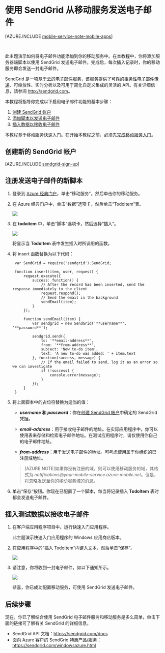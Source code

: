 <properties 
	pageTitle="使用 SendGrid 发送电子邮件 | Azure" 
	description="了解如何使用 SendGrid 服务从 Azure 移动服务应用程序发送电子邮件。" 
	services="mobile-services" 
	documentationCenter="" 
	authors="Erikre" 
	manager="sendgrid" 
	editor=""/>

<tags 
	ms.service="mobile-services" 
	ms.date="11/30/2015" 
	wacn.date="01/29/2016"/>


# 使用 SendGrid 从移动服务发送电子邮件

[AZURE.INCLUDE [mobile-service-note-mobile-apps](../includes/mobile-services-note-mobile-apps.md)]

&nbsp;


此主题演示如何将电子邮件功能添加到你的移动服务中。在本教程中，你将添加服务器端脚本以使用 SendGrid 发送电子邮件。完成后，每次插入记录时，你的移动服务即会发送一封电子邮件。

SendGrid 是一项[基于云的电子邮件服务]，该服务提供了可靠的[事务性电子邮件传递]、可缩放性、实时分析以及可用于简化自定义集成的灵活的 API。有关详细信息，请参阅 <http://sendgrid.com>。

本教程将指导你完成以下启用电子邮件功能的基本步骤：

1. [创建 SendGrid 帐户]
2. [添加脚本以发送电子邮件]
3. [插入数据以接收电子邮件]

本教程基于移动服务快速入门。在开始本教程之前，必须先[完成移动服务入门]。

## <a name="sign-up"></a>创建新的 SendGrid 帐户

[AZURE.INCLUDE [sendgrid-sign-up](../includes/sendgrid-sign-up.md)]

## <a name="add-script"></a>注册发送电子邮件的新脚本

1. 登录到 [Azure 经典门户]，单击“移动服务”，然后单击你的移动服务。

2. 在 Azure 经典门户中，单击“数据”选项卡，然后单击“TodoItem”表。

	![][1]

3. 在 **todoitem** 中，单击“脚本”选项卡，然后选择“插入”。
   
	![][2]

	将显示当 **TodoItem** 表中发生插入时所调用的函数。

4. 将 insert 函数替换为以下代码：

        var SendGrid = require('sendgrid').SendGrid;
        
        function insert(item, user, request) {    
            request.execute({
                success: function() {
                    // After the record has been inserted, send the response immediately to the client
                    request.respond();
                    // Send the email in the background
                    sendEmail(item);
                }
            });

            function sendEmail(item) {
                var sendgrid = new SendGrid('**username**', '**password**');       
                
                sendgrid.send({
                    to: '**email-address**',
                    from: '**from-address**',
                    subject: 'New to-do item',
                    text: 'A new to-do was added: ' + item.text
                }, function(success, message) {
                    // If the email failed to send, log it as an error so we can investigate
                    if (!success) {
                        console.error(message);
                    }
                });
            }
        }

5. 将上面脚本中的占位符替换为适当的值：

	- **_username_ 和 _password_**：你在[创建 SendGrid 帐户]中确定的 SendGrid 凭据。

	- **_email-address_**：用于接收电子邮件的地址。在实际应用程序中，你可以使用表来存储和检索电子邮件地址。在测试应用程序时，请仅使用你自己的电子邮件地址。

	- **_from-address_**：用于发送电子邮件的地址。可考虑使用属于你组织的已注册域地址。

     >[AZURE.NOTE]如果你没有注册的域，则可以使用移动服务的域，其格式为 *notifications@_your-mobile-service_.azure-mobile.net*。但是，将忽略发送至你的移动服务域的消息。

6. 单击“保存”按钮。你现在已配置了一个脚本，每当将记录插入 **TodoItem** 表时都会发送电子邮件。

## <a name="insert-data"></a>插入测试数据以接收电子邮件

1. 在客户端应用程序项目中，运行快速入门应用程序。 

	此主题演示快速入门应用程序的 Windows 应用商店版本。

2. 在应用程序中的“插入 TodoItem”内键入文本，然后单击“保存”。

	![][3]

3. 请注意，你将收到一封电子邮件，如以下通知所示。

	![][4]

	恭喜，你已成功配置移动服务，可使用 SendGrid 发送电子邮件。

## <a name="nextsteps"></a>后续步骤

现在，你已了解结合使用 SendGrid 电子邮件服务和移动服务是多么简单，单击下面的链接可了解有关 SendGrid 的详细信息。

-   SendGrid API 文档：<https://sendgrid.com/docs>
-   面向 Azure 客户的 SendGrid 特惠产品/服务：<https://sendgrid.com/windowsazure.html>

<!-- Anchors. -->
[创建 SendGrid 帐户]: #sign-up
[添加脚本以发送电子邮件]: #add-script
[插入数据以接收电子邮件]: #insert-data

<!-- Images. -->
[1]: ./media/store-sendgrid-mobile-services-send-email-scripts/mobile-portal-data-tables.png
[2]: ./media/store-sendgrid-mobile-services-send-email-scripts/mobile-insert-script-push2.png
[3]: ./media/store-sendgrid-mobile-services-send-email-scripts/mobile-quickstart-push1.png
[4]: ./media/store-sendgrid-mobile-services-send-email-scripts/mobile-receive-email.png

<!-- URLs. -->
[完成移动服务入门]: /documentation/articles/mobile-services-javascript-backend-windows-store-dotnet-get-started/
[sign up page]: https://sendgrid.com/windowsazure.html
[Multiple User Credentials page]: https://sendgrid.com/credentials
[Azure 经典门户]: https://manage.windowsazure.cn/
[基于云的电子邮件服务]: https://sendgrid.com/email-solutions
[事务性电子邮件传递]: https://sendgrid.com/transactional-email

 

<!---HONumber=Mooncake_0118_2016-->